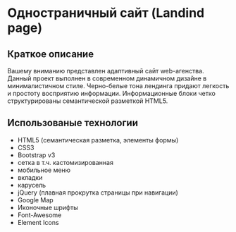 # Одностраничный сайт (Landind page)
## Краткое описание
Вашему вниманию представлен адаптивный сайт web-агенства.
Данный проект выполнен в современном динамичном дизайне в минималистичном стиле.
Черно-белые тона лендинга придают легкость и простоту восприятию информации.
Информационные блоки четко структурированы семантической разметкой HTML5.

## Использованые технологии

* HTML5 (семантическая разметка, элементы формы)
* CSS3
* Bootstrap v3
 * сетка в т.ч. кастомизированная
 * мобильное меню
 * вкладки
 * карусель
* jQuery (плавная прокрутка страницы при навигации)
* Google Map
* Иконочные шрифты
 * Font-Awesome
 * Element Icons
